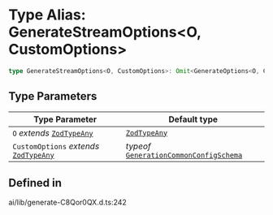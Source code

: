 # Type Alias: GenerateStreamOptions\<O, CustomOptions\>

```ts
type GenerateStreamOptions<O, CustomOptions>: Omit<GenerateOptions<O, CustomOptions>, "streamingCallback">;
```

## Type Parameters

| Type Parameter | Default type |
| ------ | ------ |
| `O` *extends* [`ZodTypeAny`](../namespaces/z/type-aliases/ZodTypeAny.md) | [`ZodTypeAny`](../namespaces/z/type-aliases/ZodTypeAny.md) |
| `CustomOptions` *extends* [`ZodTypeAny`](../namespaces/z/type-aliases/ZodTypeAny.md) | *typeof* [`GenerationCommonConfigSchema`](../variables/GenerationCommonConfigSchema.md) |

## Defined in

ai/lib/generate-C8Qor0QX.d.ts:242
